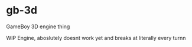 # gb-3d
GameBoy 3D engine thing

WIP Engine, aboslutely doesnt work yet and breaks at literally every turnn
